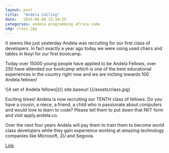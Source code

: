 ```yaml
---
layout: post
title:  "Andela Calling"
date:   2015-06-08 12:10:25
categories: andela programming africa code
img: class.jpg
---
```


It seems like just yesterday Andela was recruiting for our first class of developers. In fact exactly a year ago today we were using used chairs and tables in Ikoyi for our first bootcamp.

Today over 15000 young people have applied to be Andela Fellows, over 250 have attended our bootcamp which is one of the best educational experiences in the country right now and we are inching towards 100 Andela fellows!


![A set of Andela fellows]({{ site.baseurl }}/assets/class.jpg)


Exciting times! Andela is now recruiting our TENTH class of fellows. Do you have a cousin, a niece, a friend, a child who is passionate about computers and would love to learn to code? Please tell them to put down that NIIT form and visit apply.andela.co.

Over the next four years Andela will pay them to train them to become world class developers while they gain experience working at amazing technology companies like Microsoft, 2U and Segovia.

[Link]

[Link]:http://apply.andela.co/
